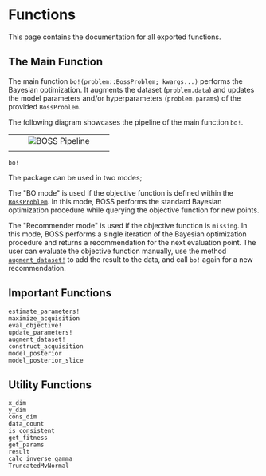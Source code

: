 
# Functions

This page contains the documentation for all exported functions.

## The Main Function

The main function `bo!(problem::BossProblem; kwargs...)` performs the Bayesian optimization. It augments the dataset (`problem.data`) and updates the model parameters and/or hyperparameters (`problem.params`) of the provided `BossProblem`.

The following diagram showcases the pipeline of the main function `bo!`.

| | | | | |
| --- | --- | --- | --- | --- |
| | | ![BOSS Pipeline](img/boss_pipeline.drawio.png) | | |
| | | | | |

```@docs
bo!
```

The package can be used in two modes;

The "BO mode" is used if the objective function is defined within the [`BossProblem`](@ref). In this mode, BOSS performs the standard Bayesian optimization procedure while querying the objective function for new points.

The "Recommender mode" is used if the objective function is `missing`. In this mode, BOSS performs a single iteration of the Bayesian optimization procedure and returns a recommendation for the next evaluation point. The user can evaluate the objective function manually, use the method [`augment_dataset!`](@ref) to add the result to the data, and call `bo!` again for a new recommendation.

## Important Functions

```@docs
estimate_parameters!
maximize_acquisition
eval_objective!
update_parameters!
augment_dataset!
construct_acquisition
model_posterior
model_posterior_slice
```

## Utility Functions

```@docs
x_dim
y_dim
cons_dim
data_count
is_consistent
get_fitness
get_params
result
calc_inverse_gamma
TruncatedMvNormal
```
